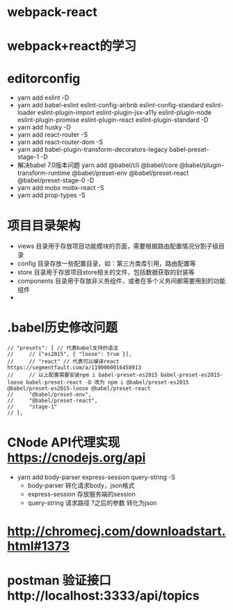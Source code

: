 # webpack-react
# webpack+react的学习
# editorconfig
* yarn add eslint -D
* yarn add babel-eslint eslint-config-airbnb eslint-config-standard eslint-loader eslint-plugin-import eslint-plugin-jsx-a11y eslint-plugin-node eslint-plugin-promise eslint-plugin-react eslint-plugin-standard -D
* yarn add husky -D
* yarn add react-router -S
* yarn add react-router-dom -S
* yarn add babel-plugin-transform-decorators-legacy babel-preset-stage-1 -D
* 解决babel 7.0版本问题 yarn add @babel/cli @babel/core @babel/plugin-transform-runtime @babel/preset-env @babel/preset-react @babel/preset-stage-0 -D
* yarn add mobx mobx-react -S
* yarn add prop-types -S


# 项目目录架构
* views 目录用于存放项目功能模块的页面，需要根据路由配置情况分割子级目录
* config 目录存放一些配置目录，如：第三方类库引用，路由配置等
* store 目录用于存放项目store相关的文件，包括数据获取的封装等
* components 目录用于存放非义务组件，或者在多个义务间都需要用到的功能组件
*

# .babel历史修改问题
```
// "presets": [ // 代表babel支持的语法
//     // ["es2015", { "loose": true }],
//     // "react" // 代表可以编译react  https://segmentfault.com/a/1190000016458913
//     // 以上配置需要安装npm i babel-preset-es2015 babel-preset-es2015-loose babel-preset-react -D 改为 npm i @babel/preset-es2015 @babel/preset-es2015-loose @babel/preset-react
//     "@babel/preset-env",
//     "@babel/preset-react",
//     "stage-1"
// ],
```

# CNode API代理实现 https://cnodejs.org/api
* yarn add body-parser express-session query-string -S
  * body-parser 转化请求body，json格式
  * express-session 存放服务端的session
  * query-string 请求路径 ?之后的参数 转化为json

# http://chromecj.com/downloadstart.html#1373
# postman 验证接口http://localhost:3333/api/topics


